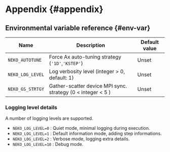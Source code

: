 # Appendix {#appendix}

## Environmental variable reference {#env-var}

Name                    | Description                                                   | Default value
----                    | -----------                                                   | -------------
`NEKO_AUTOTUNE`         | Force Ax auto-tuning strategy (``'1D'``,``'KSTEP'``)          | Unset
`NEKO_LOG_LEVEL`        | Log verbosity level (integer > 0, default: 1)                 | Unset
`NEKO_GS_STRTGY`        | Gather-scatter device MPI sync. strategy (0 < integer < 5 )   | Unset

### Logging level details

A number of logging levels are supported.

- `NEKO_LOG_LEVEL=0`   : Quiet mode, minimal logging during execution.
- `NEKO_LOG_LEVEL=1`   : Default information mode, adding step informations.
- `NEKO_LOG_LEVEL=2`   : Verbose mode, logging extra details.
- `NEKO_LOG_LEVEL=10`  : Debug mode.